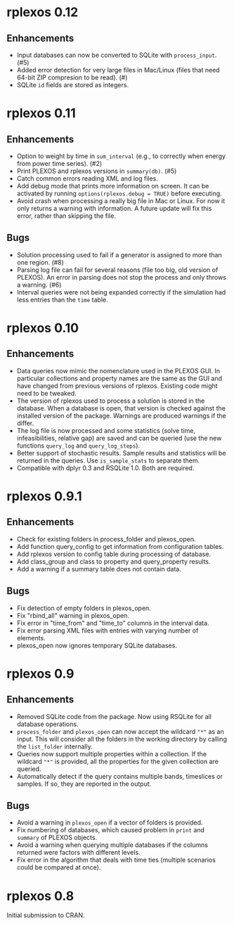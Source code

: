 # rplexos 0.12

## Enhancements

* Input databases can now be converted to SQLite with `process_input`. (#5)
* Added error detection for very large files in Mac/Linux (files that need
  64-bit ZIP compresion to be read). (#)
* SQLite `id` fields are stored as integers.


# rplexos 0.11

## Enhancements

* Option to weight by time in `sum_interval` (e.g., to correctly when energy from
  power time series). (#2)
* Print PLEXOS and rplexos versions in `summary(db)`. (#5)
* Catch common errors reading XML and log files.
* Add debug mode that prints more information on screen. It can be activated by running
  `options(rplexos.debug = TRUE)` before executing.
* Avoid crash when processing a really big file in Mac or Linux. For now it only returns
  a warning with information. A future update will fix this error, rather than skipping
  the file.


## Bugs

* Solution processing used to fail if a generator is assigned to more than one
  region. (#8)
* Parsing log file can fail for several reasons (file too big, old version of PLEXOS).
  An error in parsing does not stop the process and only throws a warning. (#6)
* Interval queries were not being expanded correctly if the simulation had less
  entries than the `time` table.


# rplexos 0.10

## Enhancements

* Data queries now mimic the nomenclature used in the PLEXOS GUI. In particular
  collections and property names are the same as the GUI and have changed from
  previous versions of rplexos. Existing code might need to be tweaked.
* The version of rplexos used to process a solution is stored in the database.
  When a database is open, that version is checked against the installed
  version of the package. Warnings are produced warnings if the differ.
* The log file is now processed and some statistics (solve time,
  infeasibilities, relative gap) are saved and can be queried (use the new
  functions `query_log` and `query_log_steps`).
* Better support of stochastic results. Sample results and statistics will be
  returned in the queries. Use `is_sample_stats` to separate them.
* Compatible with dplyr 0.3 and RSQLite 1.0. Both are required.


# rplexos 0.9.1

## Enhancements

* Check for existing folders in process_folder and plexos_open.
* Add function query_config to get information from configuration tables.
* Add rplexos version to config table during processing of database.
* Add class_group and class to property and query_property results.
* Add a warning if a summary table does not contain data.

## Bugs

* Fix detection of empty folders in plexos_open.
* Fix "rbind_all" warning in plexos_open.
* Fix error in "time_from" and "time_to" columns in the interval data.
* Fix error parsing XML files with entries with varying number of elements.
* plexos_open now ignores temporary SQLite databases.


# rplexos 0.9

## Enhancements

* Removed SQLite code from the package. Now using RSQLite for all database
  operations.
* `process_folder` and `plexos_open` can now accept the wildcard `"*"`
  as an input. This will consider all the folders in the working
  directory by calling the `list_folder` internally.
* Queries now support multiple properties within a collection. If the wildcard
  `"*"` is provided, all the properties for the given collection are queried.
* Automatically detect if the query contains multiple bands, timeslices or
  samples. If so, they are reported in the output.

## Bugs

* Avoid a warning in `plexos_open` if a vector of folders is provided.
* Fix numbering of databases, which caused problem in `print` and 
  `summary` of PLEXOS objects.
* Avoid a warning when querying multiple databases if the columns returned
  were factors with different levels.
* Fix error in the algorithm that deals with time ties (multiple scenarios
  could be compared at once).


# rplexos 0.8

Initial submission to CRAN.
